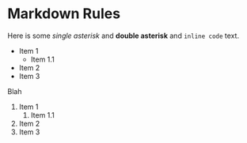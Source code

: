 # Markdown Rules

Here is some *single asterisk* and **double asterisk** and `inline code` text.

* Item 1
    * Item 1.1
* Item 2
* Item 3

Blah

1. Item 1
    1. Item 1.1
2. Item 2
3. Item 3